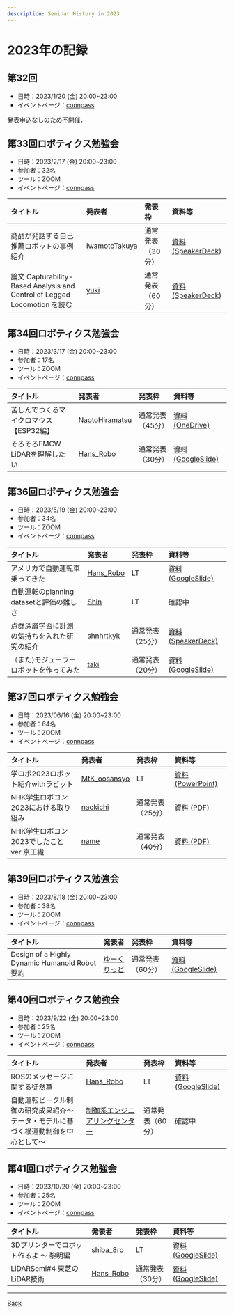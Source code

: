 ```yaml
---
description: Seminar History in 2023
---
```


<link rel="shortcut icon" type="image/x-icon" href="/favicon.ico?">

# 2023年の記録

## 第32回

- 日時：2023/1/20 (金) 20:00~23:00
- イベントページ：[connpass](https://robosemi.connpass.com/event/252458/)

発表申込なしのため不開催．

## 第33回ロボティクス勉強会

- 日時：2023/2/17 (金) 20:00~23:00
- 参加者：32名
- ツール：ZOOM
- イベントページ：[connpass](https://robosemi.connpass.com/event/273089/)

| タイトル | 発表者 | 発表枠 | 資料等 |
| :--- | :--- | :--- | :--- |
| 商品が発話する自己推薦ロボットの事例紹介 | [IwamotoTakuya](https://connpass.com/user/IwamotoTakuya/) | 通常発表（30分） | [資料 (SpeakerDeck)](https://speakerdeck.com/takuyai/takuya-iwamoto) |
| 論文 Capturability-Based Analysis and Control of Legged Locomotion を読む | [yuki](https://connpass.com/user/blessingyuki/) | 通常発表（60分） | [資料 (SpeakerDeck)](https://speakerdeck.com/ssryuki/review-on-capturability-based-analysis-and-control-of-legged-locomotion-part-1) |

## 第34回ロボティクス勉強会

- 日時：2023/3/17 (金) 20:00~23:00
- 参加者：17名
- ツール：ZOOM
- イベントページ：[connpass](https://robosemi.connpass.com/event/261065/)

| タイトル | 発表者 | 発表枠 | 資料等 |
| :--- | :--- | :--- | :--- |
| 苦しんでつくるマイクロマウス【ESP32編】 | [NaotoHiramatsu](https://connpass.com/user/NaotoHiramatsu/) | 通常発表（45分） | [資料 (OneDrive)](https://1drv.ms/b/s!ApIpz2t3rRNuxHfZRHdb69yGB4lq?e=0yksii) |
| そろそろFMCW LiDARを理解したい | [Hans_Robo](https://connpass.com/user/Hans_Robo/) | 通常発表（30分） | [資料 (GoogleSlide)](https://docs.google.com/presentation/d/1KN7mArNh4qD75FkKjTkYRrC0tyigj13YQi5yaUSK-p8/edit?usp=sharing) |

## 第36回ロボティクス勉強会

- 日時：2023/5/19 (金) 20:00~23:00
- 参加者：34名
- ツール：ZOOM
- イベントページ：[connpass](https://robosemi.connpass.com/event/276163/)

| タイトル | 発表者 | 発表枠 | 資料等 |
| :--- | :--- | :--- | :--- |
| アメリカで自動運転車乗ってきた | [Hans_Robo](https://connpass.com/user/Hans_Robo/) | LT | [資料 (GoogleSlide)](https://docs.google.com/presentation/d/18s2IFWGVS-ARusZH5hnRhvD18dttp-DJYjYbRxjd2no/edit?usp=sharing) |
| 自動運転のplanning datasetと評価の難しさ | [Shin](https://connpass.com/user/ShintaroTomie/) | LT | 確認中 |
| 点群深層学習に計測の気持ちを入れた研究の紹介 | [shnhrtkyk](https://connpass.com/user/Shinohara-Takayuki/) | 通常発表（25分） | [資料 (SpeakerDeck)](https://speakerdeck.com/shnhrtkyk/di-36hui-roboteikusumian-qiang-hui-fa-biao-zi-liao) |
| （また)モジューラーロボットを作ってみた | [taki](https://connpass.com/user/takijon/) | 通常発表（20分） | [資料 (GoogleSlide)](https://docs.google.com/presentation/d/1ZHMwy34jyMuE6VSaMkGgK924pcNZymq4/edit?usp=share_link&ouid=109372652769606535642&rtpof=true&sd=true) |

## 第37回ロボティクス勉強会

- 日時：2023/06/16 (金) 20:00~23:00
- 参加者：64名
- ツール：ZOOM
- イベントページ：[connpass](https://robosemi.connpass.com/event/276164/)

| タイトル | 発表者 | 発表枠 | 資料等 |
| :--- | :--- | :--- | :--- |
| 学ロボ2023ロボット紹介withラビット | [MtK_oosansyo](https://connpass.com/user/MtK_oosansyo/) | LT | [資料 (PowerPoint)](https://drive.google.com/file/d/15D_WbzOEsqYP7tys4TjzzwBG0qClZ7Pb/view) |
| NHK学生ロボコン2023における取り組み | [naokichi](https://connpass.com/user/4869naokichi/) | 通常発表（25分） | [資料 (PDF)](https://drive.google.com/file/d/1BTW0vYB8iYP_AXLCvw3Hi23dzOebZdnE/view?usp=sharing) |
| NHK学生ロボコン2023でしたこと ver.京工繊 | [name](https://connpass.com/user/yamikuma/) | 通常発表（40分） | [資料 (PDF)](https://drive.google.com/file/d/1ehepE5suWo4CZupRrJ1WMACvEXDovpOB/view?usp=sharing) |

## 第39回ロボティクス勉強会

- 日時：2023/8/18 (金) 20:00~23:00
- 参加者：38名
- ツール：ZOOM
- イベントページ：[connpass](https://robosemi.connpass.com/event/287048/)

| タイトル | 発表者 | 発表枠 | 資料等 |
| :--- | :--- | :--- | :--- |
| Design of a Highly Dynamic Humanoid Robot要約 | [ゆーくりっど](https://connpass.com/user/yuqlid/) | 通常発表（60分） | [資料 (GoogleSlide)](https://docs.google.com/presentation/d/1lqVWng101Ndnj5RVh5sjnqxzD0DrJk9G5QqFz1AQxYQ/edit?usp=sharing) |

## 第40回ロボティクス勉強会

- 日時：2023/9/22 (金) 20:00~23:00
- 参加者：25名
- ツール：ZOOM
- イベントページ：[connpass](https://robosemi.connpass.com/event/287049/)

| タイトル | 発表者 | 発表枠 | 資料等 |
| :--- | :--- | :--- | :--- |
| ROSのメッセージに関する徒然草 | [Hans_Robo](https://connpass.com/user/Hans_Robo/) | LT | [資料 (GoogleSlide)](https://docs.google.com/presentation/d/1aRUorAbpUI3HozGb0Rrn3QsJ0h3hUENtahXvFxzl1yw/edit?usp=sharing) |
| 自動運転ビークル制御の研究成果紹介～データ・モデルに基づく横運動制御を中心として～ | [制御系エンジニアリングセンター](https://connpass.com/user/KariControl/) | 通常発表（60分） | 確認中 |

## 第41回ロボティクス勉強会

- 日時：2023/10/20 (金) 20:00~23:00
- 参加者：25名
- ツール：ZOOM
- イベントページ：[connpass](https://robosemi.connpass.com/event/295331/)

| タイトル | 発表者 | 発表枠 | 資料等 |
| :--- | :--- | :--- | :--- |
| 3Dプリンターでロボット作るよ ～ 黎明編 | [shiba_8ro](https://connpass.com/user/YoshihiroShibata/) | LT | [資料 (GoogleSlide)](https://docs.google.com/presentation/d/155h_CeXNabPWAekEbRYluvHbpJjFCjJZNdJF0b3e090/edit?usp=sharing) |
| LiDARSemi#4 東芝のLiDAR技術 | [Hans_Robo](https://connpass.com/user/Hans_Robo/) | 通常発表（30分） | [資料 (GoogleSlide)](https://docs.google.com/presentation/d/1TSTysL5pfljx6ocYLlZzsQFjLOvwV_KkDNmrNeVZZEE/edit?usp=sharing) |

<!-- ## 第N回ロボティクス勉強会

- 日時：2023/ (金) 20:00~23:00
- 参加者：N名
- ツール：ZOOM
- イベントページ：[connpass](URL)

| タイトル | 発表者 | 発表枠 | 資料等 |
| :--- | :--- | :--- | :--- |
|  | [name](https://connpass.com/user/name/) | LT | [資料](url) |
|  | [name](https://connpass.com/user/name/) | LT | [資料](url) |
|  | [name](https://connpass.com/user/name/) | 通常発表（N分） | [資料](url) |
|  | [name](https://connpass.com/user/name/) | 通常発表（N分） | [資料](url) | -->
- - -
[Back](../index)
